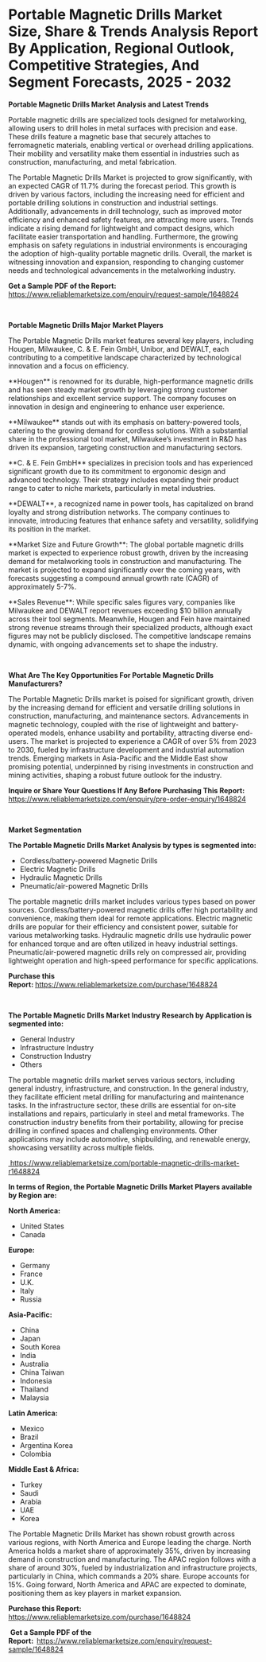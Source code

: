 <p><h1>Portable Magnetic Drills Market Size, Share & Trends Analysis Report By Application, Regional Outlook, Competitive Strategies, And Segment Forecasts, 2025 - 2032</h1></p><p><strong>Portable Magnetic Drills Market Analysis and Latest Trends</strong></p>
<p><p>Portable magnetic drills are specialized tools designed for metalworking, allowing users to drill holes in metal surfaces with precision and ease. These drills feature a magnetic base that securely attaches to ferromagnetic materials, enabling vertical or overhead drilling applications. Their mobility and versatility make them essential in industries such as construction, manufacturing, and metal fabrication.</p><p>The Portable Magnetic Drills Market is projected to grow significantly, with an expected CAGR of 11.7% during the forecast period. This growth is driven by various factors, including the increasing need for efficient and portable drilling solutions in construction and industrial settings. Additionally, advancements in drill technology, such as improved motor efficiency and enhanced safety features, are attracting more users. Trends indicate a rising demand for lightweight and compact designs, which facilitate easier transportation and handling. Furthermore, the growing emphasis on safety regulations in industrial environments is encouraging the adoption of high-quality portable magnetic drills. Overall, the market is witnessing innovation and expansion, responding to changing customer needs and technological advancements in the metalworking industry.</p></p>
<p><strong>Get a Sample PDF of the Report:&nbsp;</strong> <a href="https://www.reliablemarketsize.com/enquiry/request-sample/1648824?utm_campaign=3017&utm_medium=2&utm_source=Github&utm_content=ia&utm_term=16042025&utm_id=portable-magnetic-drills">https://www.reliablemarketsize.com/enquiry/request-sample/1648824</a></p>
<p>&nbsp;</p>
<p><strong>Portable Magnetic Drills Major Market Players</strong></p>
<p><p>The Portable Magnetic Drills market features several key players, including Hougen, Milwaukee, C. & E. Fein GmbH, Unibor, and DEWALT, each contributing to a competitive landscape characterized by technological innovation and a focus on efficiency. </p><p>**Hougen** is renowned for its durable, high-performance magnetic drills and has seen steady market growth by leveraging strong customer relationships and excellent service support. The company focuses on innovation in design and engineering to enhance user experience.</p><p>**Milwaukee** stands out with its emphasis on battery-powered tools, catering to the growing demand for cordless solutions. With a substantial share in the professional tool market, Milwaukee’s investment in R&D has driven its expansion, targeting construction and manufacturing sectors.</p><p>**C. & E. Fein GmbH** specializes in precision tools and has experienced significant growth due to its commitment to ergonomic design and advanced technology. Their strategy includes expanding their product range to cater to niche markets, particularly in metal industries.</p><p>**DEWALT**, a recognized name in power tools, has capitalized on brand loyalty and strong distribution networks. The company continues to innovate, introducing features that enhance safety and versatility, solidifying its position in the market.</p><p>**Market Size and Future Growth**: The global portable magnetic drills market is expected to experience robust growth, driven by the increasing demand for metalworking tools in construction and manufacturing. The market is projected to expand significantly over the coming years, with forecasts suggesting a compound annual growth rate (CAGR) of approximately 5-7%.</p><p>**Sales Revenue**: While specific sales figures vary, companies like Milwaukee and DEWALT report revenues exceeding $10 billion annually across their tool segments. Meanwhile, Hougen and Fein have maintained strong revenue streams through their specialized products, although exact figures may not be publicly disclosed. The competitive landscape remains dynamic, with ongoing advancements set to shape the industry.</p></p>
<p>&nbsp;</p>
<p><strong>What Are The Key Opportunities For Portable Magnetic Drills Manufacturers?</strong></p>
<p><p>The Portable Magnetic Drills market is poised for significant growth, driven by the increasing demand for efficient and versatile drilling solutions in construction, manufacturing, and maintenance sectors. Advancements in magnetic technology, coupled with the rise of lightweight and battery-operated models, enhance usability and portability, attracting diverse end-users. The market is projected to experience a CAGR of over 5% from 2023 to 2030, fueled by infrastructure development and industrial automation trends. Emerging markets in Asia-Pacific and the Middle East show promising potential, underpinned by rising investments in construction and mining activities, shaping a robust future outlook for the industry.</p></p>
<p><strong>Inquire or Share Your Questions If Any Before Purchasing This Report:</strong> <a href="https://www.reliablemarketsize.com/enquiry/pre-order-enquiry/1648824?utm_campaign=3017&utm_medium=2&utm_source=Github&utm_content=ia&utm_term=16042025&utm_id=portable-magnetic-drills">https://www.reliablemarketsize.com/enquiry/pre-order-enquiry/1648824</a></p>
<p>&nbsp;</p>
<p><strong>Market Segmentation</strong></p>
<p><strong>The Portable Magnetic Drills Market Analysis by types is segmented into:</strong></p>
<p><ul><li>Cordless/battery-powered Magnetic Drills</li><li>Electric Magnetic Drills</li><li>Hydraulic Magnetic Drills</li><li>Pneumatic/air-powered Magnetic Drills</li></ul></p>
<p><p>The portable magnetic drills market includes various types based on power sources. Cordless/battery-powered magnetic drills offer high portability and convenience, making them ideal for remote applications. Electric magnetic drills are popular for their efficiency and consistent power, suitable for various metalworking tasks. Hydraulic magnetic drills use hydraulic power for enhanced torque and are often utilized in heavy industrial settings. Pneumatic/air-powered magnetic drills rely on compressed air, providing lightweight operation and high-speed performance for specific applications.</p></p>
<p><strong>Purchase this Report:&nbsp;</strong><a href="https://www.reliablemarketsize.com/purchase/1648824?utm_campaign=3017&utm_medium=2&utm_source=Github&utm_content=ia&utm_term=16042025&utm_id=portable-magnetic-drills">https://www.reliablemarketsize.com/purchase/1648824</a></p>
<p>&nbsp;</p>
<p><strong>The Portable Magnetic Drills Market Industry Research by Application is segmented into:</strong></p>
<p><ul><li>General Industry</li><li>Infrastructure Industry</li><li>Construction Industry</li><li>Others</li></ul></p>
<p><p>The portable magnetic drills market serves various sectors, including general industry, infrastructure, and construction. In the general industry, they facilitate efficient metal drilling for manufacturing and maintenance tasks. In the infrastructure sector, these drills are essential for on-site installations and repairs, particularly in steel and metal frameworks. The construction industry benefits from their portability, allowing for precise drilling in confined spaces and challenging environments. Other applications may include automotive, shipbuilding, and renewable energy, showcasing versatility across multiple fields.</p></p>
<p><a href="https://www.reliablemarketsize.com/portable-magnetic-drills-market-r1648824?utm_campaign=3017&utm_medium=2&utm_source=Github&utm_content=ia&utm_term=16042025&utm_id=portable-magnetic-drills">&nbsp;https://www.reliablemarketsize.com/portable-magnetic-drills-market-r1648824</a></p>
<p><strong>In terms of Region, the Portable Magnetic Drills Market Players available by Region are:</strong></p>
<p>
    <p> <strong> North America: </strong>
        <ul>
            <li>United States</li>
            <li>Canada</li>
        </ul>
        </p> 
    <p> <strong> Europe: </strong>
        <ul>
            <li>Germany</li>
            <li>France</li>
            <li>U.K.</li>
            <li>Italy</li>
            <li>Russia</li>
        </ul>
        </p> 
    <p> <strong> Asia-Pacific: </strong>
        <ul>
            <li>China</li>
            <li>Japan</li>
            <li>South Korea</li>
            <li>India</li>
            <li>Australia</li>
            <li>China Taiwan</li>
            <li>Indonesia</li>
            <li>Thailand</li>
            <li>Malaysia</li>
        </ul>
        </p> 
    <p> <strong> Latin America: </strong>
        <ul>
            <li>Mexico</li>
            <li>Brazil</li>
            <li>Argentina Korea</li>
            <li>Colombia</li>
        </ul>
        </p> 
    <p> <strong> Middle East & Africa: </strong>
        <ul>
            <li>Turkey</li>
            <li>Saudi</li>
            <li>Arabia</li>
            <li>UAE</li>
            <li>Korea</li>
        </ul>
    </p>
    </p>
<p><p>The Portable Magnetic Drills Market has shown robust growth across various regions, with North America and Europe leading the charge. North America holds a market share of approximately 35%, driven by increasing demand in construction and manufacturing. The APAC region follows with a share of around 30%, fueled by industrialization and infrastructure projects, particularly in China, which commands a 20% share. Europe accounts for 15%. Going forward, North America and APAC are expected to dominate, positioning them as key players in market expansion.</p></p>
<p><strong>Purchase this Report: </strong><a href="https://www.reliablemarketsize.com/purchase/1648824?utm_campaign=3017&utm_medium=2&utm_source=Github&utm_content=ia&utm_term=16042025&utm_id=portable-magnetic-drills">https://www.reliablemarketsize.com/purchase/1648824</a></p>
<p>&nbsp;<strong>Get a Sample PDF of the Report:&nbsp;&nbsp;</strong><a href="https://www.reliablemarketsize.com/enquiry/request-sample/1648824?utm_campaign=3017&utm_medium=2&utm_source=Github&utm_content=ia&utm_term=16042025&utm_id=portable-magnetic-drills">https://www.reliablemarketsize.com/enquiry/request-sample/1648824</a></p>
<p><strong></strong></p>
<p><p></p><p></p><p></p></p>